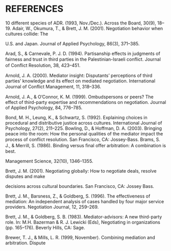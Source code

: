 # REFERENCES

10 different species of ADR. (1993, Nov./Dec.). Across the Board, 30(9), 18–19. Adair, W., Okumura, T., & Brett, J. M. (2001). Negotiation behavior when cultures collide: The

U.S. and Japan. Journal of Applied Psychology, 86(3), 371–385.

Arad, S., & Carnevale, P. J. D. (1994). Partisanship effects in judgments of fairness and trust in third parties in the Palestinian-Israeli conﬂict. Journal of Conﬂict Resolution, 38, 423–451.

Arnold, J. A. (2000). Mediator insight: Disputants’ perceptions of third parties’ knowledge and its effect on mediated negotiation. International Journal of Conﬂict Management, 11, 318–336.

Arnold, J. A., & O’Connor, K. M. (1999). Ombudspersons or peers? The effect of third-party expertise and recommendations on negotiation. Journal of Applied Psychology, 84, 776–785.

Bond, M. H., Leung, K., & Schwartz, S. (1992). Explaining choices in procedural and distributive justice across cultures. International Journal of Psychology, 27(2), 211–225. Bowling, D., & Hoffman, D. A. (2003). Bringing peace into the room: How the personal qualities of the mediator impact the process of conﬂict resolution. San Francisco, CA: Jossey-Bass. Brams, S. J., & Merrill, S. (1986). Binding versus ﬁnal offer arbitration: A combination is best.

Management Science, 32(10), 1346–1355.

Brett, J. M. (2001). Negotiating globally: How to negotiate deals, resolve disputes and make

decisions across cultural boundaries. San Francisco, CA: Jossey Bass.

Brett, J. M., Barsness, Z., & Goldberg, S. (1996). The effectiveness of mediation: An independent analysis of cases handled by four major service providers. Negotiation Journal, 12, 259–269.

Brett, J. M., & Goldberg, S. B. (1983). Mediator-advisors: A new third-party role. In: M.H. Bazerman & R. J. Lewicki (Eds), Negotiating in organizations (pp. 165–176). Beverly Hills, CA: Sage.

Brewer, T. J., & Mills, L. R. (1999, November). Combining mediation and arbitration. Dispute